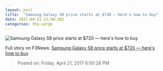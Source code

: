 ```yaml
---
layout: post
title:  "Samsung Galaxy S8 price starts at $720 — here's how to buy"
date: 2017-04-21 13:50:28Z
categories: the-verge
---
```


![Samsung Galaxy S8 price starts at $720 — here's how to buy](https://cdn0.vox-cdn.com/thumbor/VIrDMaQxk2OU5isdRrwW-0nczHE=/0x137:2040x1285/1600x900/cdn0.vox-cdn.com/uploads/chorus_image/image/53963591/vpavic_220317_1557_0186.0.0.jpg)




Full story on F3News: [Samsung Galaxy S8 price starts at $720 — here's how to buy](http://www.f3nws.com/n/PWEjtB)

> Posted on: Friday, April 21, 2017 6:50:28 PM
